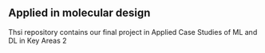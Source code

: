 ## Applied in molecular design
Thsi repository contains our final project in Applied Case Studies of ML and DL in Key Areas 2
